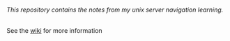 
###### This repository contains the notes from my unix server navigation learning.

See the [wiki](https://github.com/Bkauf01/UnixNavigation/wiki) for more information
